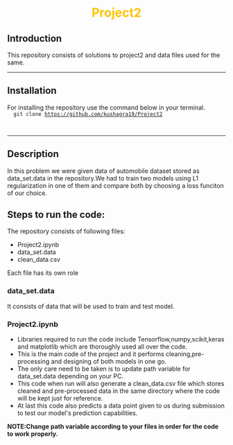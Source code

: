 <h1 align="center">
<span style = "color: #FFC300">
Project2
</span>
</h1>

## Introduction
 This repository consists of solutions to project2 and data files used for the same.
***
## Installation
For installing the repository use the command below in your terminal.<br>
<code>
<blink>
    git clone https://github.com/kushagra19/Project2     
</blink>
</code>
***
## Description
In this problem we were given data of automobile dataset stored as data_set.data in the repository.We had to train two models using L1 regularization in one of them and compare both by choosing a loss funciton of our choice. <br />

## Steps to run the code:
The repository consists of following files:
* Project2.ipynb
* data_set.data
* clean_data.csv

Each file has its own role
### data_set.data
  It consists of data that will be used to train and test model.
### Project2.ipynb
  * Libraries required to run the code include Tensorflow,numpy,scikit,keras and matplotlib which are thoroughly used all over the code.
  * This is the main code of the project and it performs cleaning,pre-processing and designing of both models in one go.
  * The only care need to be taken is to update path variable for data_set.data depending on your PC.
  * This code when run will also generate a clean_data.csv file which stores cleaned and pre-processed data in the same directory where the code will be kept just for reference.
  * At last this code also predicts a data point given to us during submission to test our model's prediction capabilities. 

**NOTE:Change path variable according to your files in order for the code to work properly.**
